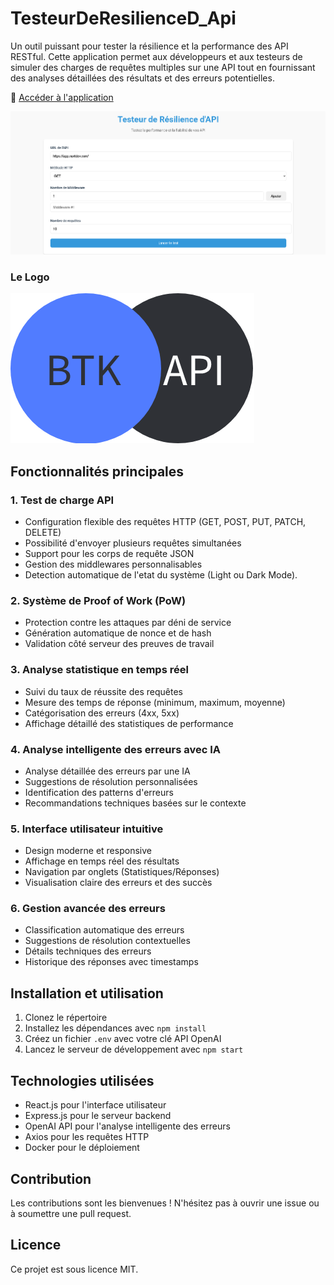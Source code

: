 # TesteurDeResilienceD_Api

Un outil puissant pour tester la résilience et la performance des API RESTful. Cette application permet aux développeurs et aux testeurs de simuler des charges de requêtes multiples sur une API tout en fournissant des analyses détaillées des résultats et des erreurs potentielles.

🔗 [Accéder à l'application](https://app.nuxtdev.com/)

![Screenshot de l'interface de l'application](app.png)

### Le Logo
![Le Logo](logo.png)

## Fonctionnalités principales

### 1. Test de charge API
- Configuration flexible des requêtes HTTP (GET, POST, PUT, PATCH, DELETE)
- Possibilité d'envoyer plusieurs requêtes simultanées
- Support pour les corps de requête JSON
- Gestion des middlewares personnalisables
- Detection automatique de l'etat du système (Light ou Dark Mode).

### 2. Système de Proof of Work (PoW)
- Protection contre les attaques par déni de service
- Génération automatique de nonce et de hash
- Validation côté serveur des preuves de travail

### 3. Analyse statistique en temps réel
- Suivi du taux de réussite des requêtes
- Mesure des temps de réponse (minimum, maximum, moyenne)
- Catégorisation des erreurs (4xx, 5xx)
- Affichage détaillé des statistiques de performance

### 4. Analyse intelligente des erreurs avec IA
- Analyse détaillée des erreurs par une IA
- Suggestions de résolution personnalisées
- Identification des patterns d'erreurs
- Recommandations techniques basées sur le contexte

### 5. Interface utilisateur intuitive
- Design moderne et responsive
- Affichage en temps réel des résultats
- Navigation par onglets (Statistiques/Réponses)
- Visualisation claire des erreurs et des succès

### 6. Gestion avancée des erreurs
- Classification automatique des erreurs
- Suggestions de résolution contextuelles
- Détails techniques des erreurs
- Historique des réponses avec timestamps

## Installation et utilisation

1. Clonez le répertoire
2. Installez les dépendances avec `npm install`
3. Créez un fichier `.env` avec votre clé API OpenAI
4. Lancez le serveur de développement avec `npm start`

## Technologies utilisées

- React.js pour l'interface utilisateur
- Express.js pour le serveur backend
- OpenAI API pour l'analyse intelligente des erreurs
- Axios pour les requêtes HTTP
- Docker pour le déploiement

## Contribution

Les contributions sont les bienvenues ! N'hésitez pas à ouvrir une issue ou à soumettre une pull request.

## Licence

Ce projet est sous licence MIT.
